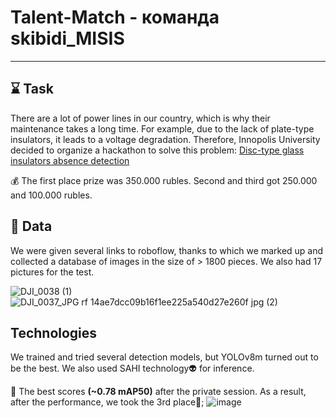 # Talent-Match - команда skibidi_MISIS
---
## ⌛ Task
There are a lot of power lines in our country, which is why their maintenance takes a long time. For example, due to the lack of plate-type insulators, it leads to a voltage degradation. Therefore, Innopolis University decided to organize a hackathon to solve this problem: [Disc-type glass insulators absence detection](https://www.kaggle.com/competitions/innopolis-high-voltage-challenge) 

💰 The first place prize was 350.000 rubles. Second and third got 250.000 and 100.000 rubles.


## 💾 Data
We were given several links to roboflow, thanks to which we marked up and collected a database of images in the size of > 1800 pieces. We also had 17 pictures for the test.

![DJI_0038 (1)](https://github.com/timur612/insulator_defect_detection/assets/86769332/70daa4f6-10da-4d74-a1c3-28e73a5e801a)
![DJI_0037_JPG rf 14ae7dcc09b16f1ee225a540d27e260f jpg (2)](https://github.com/timur612/insulator_defect_detection/assets/86769332/0dc211ad-1be1-4b34-bba9-7cb9ba1d6133)


## Technologies 

We trained and tried several detection models, but YOLOv8m turned out to be the best. We also used SAHI technology👽 for inference.

🎯 The best scores **(~0.78 mAP50)** after the private session. As a result, after the performance, we took the 3rd place🥉;
![image](https://github.com/timur612/insulator_defect_detection/assets/86769332/a19e8d5d-2b9b-4449-93c5-ae30b6a82d7a)
